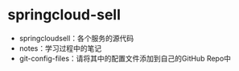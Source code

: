 # springcloud-sell



- springcloudsell：各个服务的源代码
- notes：学习过程中的笔记
- git-config-files：请将其中的配置文件添加到自己的GitHub Repo中

